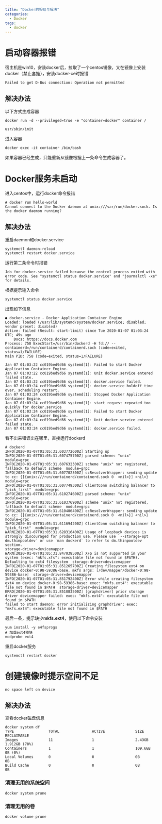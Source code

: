 ```yaml
---
title: "Docker的报错与解决"
categories:
  - Docker
tags:
  - docker
---
```


# 启动容器报错
宿主机是win10，安装docker后，拉取了一个centos镜像，又在镜像上安装docker（禁止套娃），安装docker-ce时报错
```
Failed to get D-Bus connection: Operation not permitted
```
## 解决办法
以下方式生成容器
```    
docker run -d --privileged=true -e "container=docker" container /

usr/sbin/init
```
进入容器
```
docker exec -it container /bin/bash
```
如果容器已经生成，只能重新从镜像根据上一条命令生成容器了。
# Docker服务未启动
进入centos中，运行docker命令报错

    # docker run hello-world
    Cannot connect to the Docker daemon at unix:///var/run/docker.sock. Is the docker daemon running?
## 解决办法
重启daemon和docker.service

    systemctl daemon-reload
    systemctl restart docker.service
运行第二条命令时报错

    Job for docker.service failed because the control process exited with error code. See "systemctl status docker.service" and "journalctl -xe" for details.
根据提示输入命令
    
    systemctl status docker.service
出现如下信息

    ● docker.service - Docker Application Container Engine
    Loaded: loaded (/usr/lib/systemd/system/docker.service; disabled; vendor preset: disabled)
    Active: failed (Result: start-limit) since Tue 2020-01-07 01:03:24 UTC; 49s ago
        Docs: https://docs.docker.com
    Process: 758 ExecStart=/usr/bin/dockerd -H fd:// --containerd=/run/containerd/containerd.sock (code=exited, status=1/FAILURE)
    Main PID: 758 (code=exited, status=1/FAILURE)

    Jan 07 01:03:22 cc019bed9d66 systemd[1]: Failed to start Docker Application Container Engine.
    Jan 07 01:03:22 cc019bed9d66 systemd[1]: Unit docker.service entered failed state.
    Jan 07 01:03:22 cc019bed9d66 systemd[1]: docker.service failed.
    Jan 07 01:03:24 cc019bed9d66 systemd[1]: docker.service holdoff time over, scheduling restart.
    Jan 07 01:03:24 cc019bed9d66 systemd[1]: Stopped Docker Application Container Engine.
    Jan 07 01:03:24 cc019bed9d66 systemd[1]: start request repeated too quickly for docker.service
    Jan 07 01:03:24 cc019bed9d66 systemd[1]: Failed to start Docker Application Container Engine.
    Jan 07 01:03:24 cc019bed9d66 systemd[1]: Unit docker.service entered failed state.
    Jan 07 01:03:24 cc019bed9d66 systemd[1]: docker.service failed.
看不出来错误出在哪里，直接运行dockerd

    # dockerd
    INFO[2020-01-07T01:05:31.603772600Z] Starting up
    INFO[2020-01-07T01:05:31.607475700Z] parsed scheme: "unix"                         module=grpc
    INFO[2020-01-07T01:05:31.607632300Z] scheme "unix" not registered, fallback to default scheme  module=grpc
    INFO[2020-01-07T01:05:31.607702300Z] ccResolverWrapper: sending update to cc: {[{unix:///run/containerd/containerd.sock 0  <nil>}] <nil>}  module=grpc
    INFO[2020-01-07T01:05:31.607749300Z] ClientConn switching balancer to "pick_first"  module=grpc
    INFO[2020-01-07T01:05:31.610274600Z] parsed scheme: "unix"                         module=grpc
    INFO[2020-01-07T01:05:31.610376900Z] scheme "unix" not registered, fallback to default scheme  module=grpc
    INFO[2020-01-07T01:05:31.610406400Z] ccResolverWrapper: sending update to cc: {[{unix:///run/containerd/containerd.sock 0  <nil>}] <nil>}  module=grpc
    INFO[2020-01-07T01:05:31.611694200Z] ClientConn switching balancer to "pick_first"  module=grpc
    WARN[2020-01-07T01:05:31.628316400Z] Usage of loopback devices is strongly discouraged for production use. Please use `--storage-opt dm.thinpooldev` or use `man dockerd` to refer to dm.thinpooldev section.  
    storage-driver=devicemapper
    WARN[2020-01-07T01:05:31.847038500Z] XFS is not supported in your system (exec: "mkfs.xfs": executable file not found in $PATH). Defaulting to ext4 filesystem  storage-driver=devicemapper
    INFO[2020-01-07T01:05:31.851265700Z] Creating filesystem ext4 on device docker-0:98-59386-base, mkfs args: [/dev/mapper/docker-0:98-59386-base]  storage-driver=devicemapper
    INFO[2020-01-07T01:05:31.851792400Z] Error while creating filesystem ext4 on device docker-0:98-59386-base: exec: "mkfs.ext4": executable file not found in $PATH  storage-driver=devicemapper
    ERRO[2020-01-07T01:05:31.851883500Z] [graphdriver] prior storage driver devicemapper failed: exec: "mkfs.ext4": executable file not found in $PATH
    failed to start daemon: error initializing graphdriver: exec: "mkfs.ext4": executable file not found in $PATH
最后一条，提示缺少**mkfs.ext4**，使用以下命令安装

    yum install -y e4fsprogs
    # 加载ext4模块
    modprobe ext4
重启docker服务

    systemctl restart docker
# 创建镜像时提示空间不足
    no space left on device
## 解决办法
查看docker磁盘信息
        
    docker system df
    TYPE                TOTAL               ACTIVE              SIZE                RECLAIMABLE
    Images              11                  1                   2.43GB              1.912GB (78%)
    Containers          1                   1                   109.6GB             0B (0%)
    Local Volumes       0                   0                   0B                  0B
    Build Cache         0                   0                   0B                  0B
### 清理无用的系统空间
        
    docker system prune
### 清理无用的卷
    docker volume prune